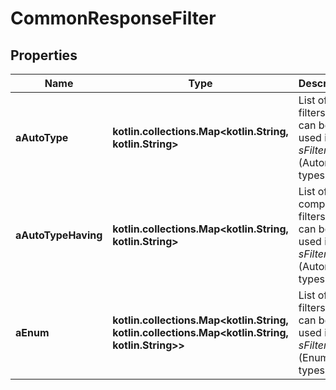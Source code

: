 
# CommonResponseFilter

## Properties
| Name | Type | Description | Notes |
| ------------ | ------------- | ------------- | ------------- |
| **aAutoType** | **kotlin.collections.Map&lt;kotlin.String, kotlin.String&gt;** | List of filters that can be used in *sFilter* (Automatic types) |  [optional] |
| **aAutoTypeHaving** | **kotlin.collections.Map&lt;kotlin.String, kotlin.String&gt;** | List of computed filters that can be used in *sFilter* (Automatic types) |  [optional] |
| **aEnum** | **kotlin.collections.Map&lt;kotlin.String, kotlin.collections.Map&lt;kotlin.String, kotlin.String&gt;&gt;** | List of filters that can be used in *sFilter* (Enum types) |  [optional] |



